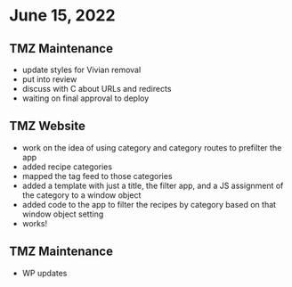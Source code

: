 # June 15, 2022

## TMZ Maintenance
- update styles for Vivian removal
- put into review
- discuss with C about URLs and redirects
- waiting on final approval to deploy

## TMZ Website
- work on the idea of using category and category routes to prefilter the app
- added recipe categories
- mapped the tag feed to those categories
- added a template with just a title, the filter app, and a JS assignment of the category to a window object
- added code to the app to filter the recipes by category based on that window object setting
- works!

## TMZ Maintenance
- WP updates
